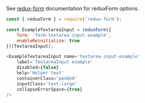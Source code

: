 See [redux-form](https://redux-form.com/6.0.0-rc.1/docs/api/reduxform.md/) documentation for reduxForm options.

```javascript
const { reduxForm } = require('redux-form');

const ExampleTextareaInput = reduxForm({
    form: 'form-textarea-input-example',
    enableReinitialize: true
})(TextareaInput);

<ExampleTextareaInput name='textarea-input-example'
    label='TextareaInput example'
    disabled={false}
    help='Helper text'
    containerClass='padded'
    inputClass='text-large'
    collapseErrorSpace={true}
/>
```